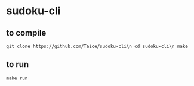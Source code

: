 
# sudoku-cli

## to compile
`git clone https://github.com/Taice/sudoku-cli\n
cd sudoku-cli\n
make`

## to run
`make run`
